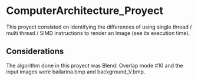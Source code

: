 # ComputerArchitecture_Proyect
This proyect consisted on identifying the differences of using single thread / multi thread / SIMD instructions to render an Image (see its execution time).
## Considerations ##
The algorithm done in this proyect was Blend: Overlap mode #10 and
the input images were bailarina.bmp and background_V.bmp.

